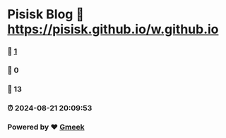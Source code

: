 #  Pisisk Blog :link: https://pisisk.github.io/w.github.io 
### :page_facing_up: [1](https://pisisk.github.io/w.github.io/tag.html) 
### :speech_balloon: 0 
### :hibiscus: 13 
### :alarm_clock: 2024-08-21 20:09:53 
### Powered by :heart: [Gmeek](https://github.com/Meekdai/Gmeek)
